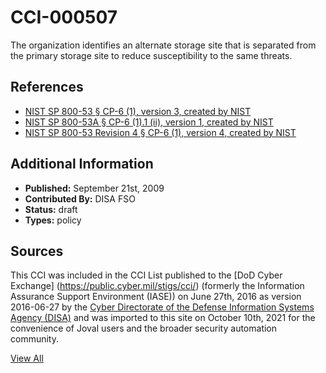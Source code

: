 # CCI-000507

The organization identifies an alternate storage site that is separated from the primary storage site to reduce susceptibility to the same threats.

## References ##

* [NIST SP 800-53 § CP-6 (1), version 3, created by NIST](http://csrc.nist.gov/publications/PubsSPs.html)
* [NIST SP 800-53A § CP-6 (1).1 (ii), version 1, created by NIST](http://csrc.nist.gov/publications/PubsSPs.html)
* [NIST SP 800-53 Revision 4 § CP-6 (1), version 4, created by NIST](http://csrc.nist.gov/publications/PubsSPs.html)


## Additional Information ##

* **Published:** September 21st, 2009
* **Contributed By:** DISA FSO
* **Status:** draft
* **Types:** policy

## Sources ##

This CCI was included in the CCI List published to the [DoD Cyber Exchange]
(https://public.cyber.mil/stigs/cci/) (formerly the Information Assurance Support Environment
(IASE)) on June 27th, 2016 as version 2016-06-27 by the [Cyber Directorate of the Defense 
Information Systems Agency (DISA)](https://public.cyber.mil/about-cyber/) and was imported to 
this site on October 10th, 2021 for the convenience of Joval users and the broader security automation community.

[View All](../README.md)
